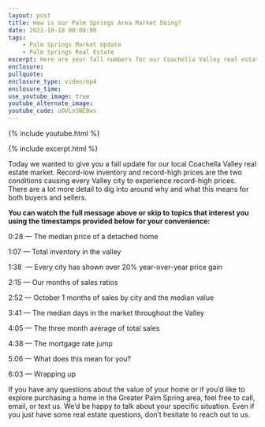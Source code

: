 ```yaml
---
layout: post
title: How is our Palm Springs Area Market Doing?
date: 2021-10-18 00:00:00
tags:
    - Palm Springs Market Update
    - Palm Springs Real Estate
excerpt: Here are your fall numbers for our Coachella Valley real estate market.
enclosure:
pullquote:
enclosure_type: video/mp4
enclosure_time:
use_youtube_image: true
youtube_alternate_image:
youtube_code: oOVLoSNEBws
---
```

{% include youtube.html %}

{% include excerpt.html %}

Today we wanted to give you a fall update for our local Coachella Valley real estate market. Record-low inventory and record-high prices are the two conditions causing every Valley city to experience record-high prices. There are a lot more detail to dig into around why and what this means for both buyers and sellers.

**You can watch the full message above or skip to topics that interest you using the timestamps provided below for your convenience:**

0:28 — The median price of a detached home

1:07 — Total inventory in the valley

1:38&nbsp; — Every city has shown over 20% year-over-year price gain

2:15 — Our months of sales ratios

2:52 — October 1 months of sales by city and the median value

3:41 — The median days in the market throughout the Valley

4:05 — The three month average of total sales

4:38 — The mortgage rate jump

5:06 — What does this mean for you?

6:03 — Wrapping up

If you have any questions about the value of your home or if you’d like to explore purchasing a home in the Greater Palm Spring area, feel free to call, email, or text us. We’d be happy to talk about your specific situation. Even if you just have some real estate questions, don’t hesitate to reach out to us.
